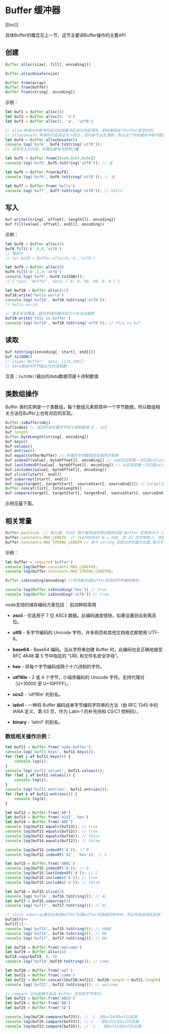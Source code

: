 # Buffer 缓冲器

[[toc]]

具体Buffer的概念见上一节，这节主要讲Buffer操作的主要API

## 创建
```js
Buffer.alloc(size[, fill[, encoding]])
```
```js
Buffer.allocUnsafe(size)
```
```js
Buffer.from(array)
Buffer.from(buffer)
Buffer.from(string[, encoding])
```
示例：
```js
let buf1 = Buffer.alloc(5)
let buf2 = Buffer.alloc(5, 'a')
let buf3 = Buffer.alloc(5, 'a', 'utf8')
```
```js
// alloc申请内存缓冲时会对这段缓冲区进行内容清除，即结果是这个buffer是空白的。
// allocUnsafe 申请时只会保证大小符合，但内容不会去清除，所以这个内存缓存冲有可能是有历史内容的，那toString能把内容读出来，所以不安全，以unsafe命名
let buf4 = Buffer.allocUnsafe(5)
console.log('buf4', buf4.toString('utf8')); 
// 没有写入过内容，但输出是有内容的Տ�
```

```js
let buf5 = Buffer.from([0xe8,0xbf,0x9e])
console.log('buf5',buf5.toString('utf8')); // 连

let buf6 = Buffer.from(buf5)
console.log('buf6', buf6.toString('utf8')); // 连

let buf7 = Buffer.from('hello')
console.log('buf7', buf7.toString('utf8')); // hello
```

## 写入
```js
buf.write(string[, offset[, length]][, encoding])
buf.fill(value[, offset[, end]][, encoding])
```
示例：
```js
let buf8 = Buffer.alloc(6)
buf8.fill('b',0,6,'utf8')
// 等同于
// let buf8 = Buffer.alloc(6,'b','utf8')

let buf9 = Buffer.alloc(6)
buf9.fill('b',2,4,'utf8')
console.log('buf9', buf9.toJSON()); 
// { type: 'Buffer', data: [ 0, 0, 98, 98, 0, 0 ] }

let buf10 = Buffer.alloc(11)
buf10.write('hello world')
console.log('buf10', buf10.toString('utf8')); 
// hello world

// 重复写会覆盖，超出申请的缓存区大小会溢出截断
buf10.write('this is buffer')
console.log('buf10', buf10.toString('utf8')); // this is buf
```
## 读取
```js
buf.toString([encoding[, start[, end]]])
buf.toJSON() 
// {type:'Buffer', data: [116,104]}
// data数组内字节输出为10进制数
```
注意：`toJSON()`输出的data数据项是十进制数值


## 类数组操作
Buffer 类的实例是一个类数组，每个数组元素即其中一个字节数据。所以数组相关方法在Buffer上也有对应的实现。
```js
Buffer.isBuffer(obj)
buf[index] // 返回的该位置字节的十进制数值 0 - 255
buf.length
Buffer.byteLength(string[, encoding])
buf.keys()
buf.values()
buf.entries() 
buf.equals(otherBuffer) // 存储的字节数值完全相同才相等
buf.indexOf(value[, byteOffset][, encoding]) // 从前往后找第一次匹配value值的索引号
buf.lastIndexOf(value[, byteOffset][, encoding]) // 从后往前每一次匹配value值的索引号，即value最后一次出现的索引号
buf.includes(value[, byteOffset][, encoding])
buf.slice([start[, end]])
buf.subarray([start[, end]])
buf.copy(target[, targetStart[, sourceStart[, sourceEnd]]]) // target为想要的新值
Buffer.concat(list[, totalLength])
buf.compare(target[, targetStart[, targetEnd[, sourceStart[, sourceEnd]]]]) // 对比是基于各自 Buffer 实际的字节序列。 buf在target的前、相同、后 分别对应 -1 0 1
```
示例见最下面。

## 相关常量
```js
Buffer.poolSize  // 默认值: 8192 用于缓冲池的预分配的内部 Buffer 实例的大小（以字节为单位） 8192 B = 8KB
buffer.constants.MAX_LENGTH  // 2147483647 B = 2GB  在 32 位的架构上，该值是 (2^30)-1 (~1GB)。 在 64 位的架构上，该值是 (2^31)-1 (~2GB)。
buffer.constants.MAX_STRING_LENGTH // 单个 string 实例允许的最大长度,取决于使用的 JS 引擎
```
示例：
```js
let buffer = require('buffer')
console.log(buffer.constants.MAX_LENGTH);
console.log(buffer.constants.MAX_STRING_LENGTH);
```

```js
Buffer.isEncoding(encoding) //检测是否是Buffer支持的字符编码格式
```
```js
console.log(Buffer.isEncoding('hex')) // true
console.log(Buffer.isEncoding('utf8')) // true
```
node支持的储存编码方案包括： 前四种较常用
- **ascii** - 仅适用于 7 位 ASCII 数据。此编码速度很快，如果设置则会剥离高位。

- **utf8** - 多字节编码的 Unicode 字符。许多网页和其他文档格式都使用 UTF-8。

- **base64** - Base64 编码。当从字符串创建 Buffer 时，此编码也会正确地接受 RFC 4648 第 5 节中指定的 “URL 和文件名安全字母”。

- **hex** - 将每个字节编码成两个十六进制的字符。

- **utf16le** - 2 或 4 个字节，小端序编码的 Unicode 字符。支持代理对（U+10000 至 U+10FFFF）。

- **ucs2** - 'utf16le' 的别名。

- **latin1** - 一种将 Buffer 编码成单字节编码字符串的方法（由 RFC 1345 中的 IANA 定义，第 63 页，作为 Latin-1 的补充块和 C0/C1 控制码）。
- **binary** - 'latin1' 的别名。

### 数组相关操作示例：

```js
let buf11 = Buffer.from('node buffer')
console.log('buf11 keys', buf11.keys());
for (let i of buf11.keys()) {
    console.log(i);
}
console.log('buf11 values', buf11.values());
for (let j of buf11.values()) {
    console.log(j);
}
console.log('buf11 entries', buf11.entries());
for (let k of buf11.entries()) {
    console.log(k);
}

let buf12 = Buffer.from('AB')
let buf13 = Buffer.from('4142','hex')
let buf14 = Buffer.from('ABC')
console.log(buf12.equals(buf13)); // true
console.log(buf13.equals(buf12)); // true
console.log(buf12.equals(buf14)); // false
console.log(buf14.equals(buf12)); // false

console.log(buf12.indexOf('A')); // 0
console.log(buf12.indexOf('42', 'hex')); // 1

let buf15 = Buffer.from('ABAC')
console.log(buf15.indexOf('A')); // 0
console.log(buf15.lastIndexOf('A')); // 2
console.log(buf15.includes('A')); // true
console.log(buf15.includes('a')); // false

let buf16 = buf15.slice(2)
console.log('buf16', buf16.toString()); // AC
let buf17 = buf15.subarray(2)
console.log('buf17', buf17.toString()); // AC

// slice subarray裁切出来的buffer与源buffer共用相同的内存，所以修改会相互影响
buf16[0]++
buf17[1]--
console.log('buf15', buf15.toString()); // ABBB
console.log('buf16', buf16.toString()); // BB
console.log('buf17', buf17.toString()); // BB

let buf18 = Buffer.from('welcome')
let buf19 = Buffer.alloc(4)
buf18.copy(buf19, 0, 3)
console.log('buf19',buf19.toString()); // come

let buf20 = Buffer.from('wel')
let buf21 = Buffer.from('come')
let buf22 = Buffer.concat([buf20,buf21], buf20.length + buf21.length)
console.log('buf22', buf22.toString()); // welcome

// compare 对比是基于各自 Buffer 实际的字节序列。
let buf23 = Buffer.from('ABCD')
let buf24 = Buffer.from('AB')
let buf25 = Buffer.from('CD')

console.log(buf24.compare(buf23)); // -1 ,即buf24在buf23前面
console.log(buf25.compare(buf23)); // 1 ， 即buf25在buf23后面
console.log(buf23.compare(buf25)); // -1 ， 即buf23在buf25后面
```